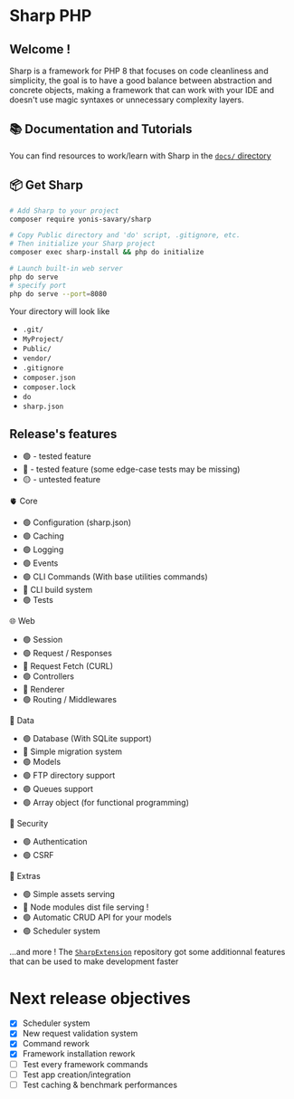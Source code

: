 # Sharp PHP

## Welcome !

Sharp is a framework for PHP 8 that focuses on code cleanliness and simplicity, the goal is to have a good balance between abstraction and concrete objects, making a framework that can work with your IDE and doesn't use magic syntaxes or unnecessary complexity layers.

## 📚 Documentation and Tutorials

You can find resources to work/learn with Sharp in the [`docs/` directory](./docs/README.md)

## 📦 Get Sharp

```bash
# Add Sharp to your project
composer require yonis-savary/sharp

# Copy Public directory and 'do' script, .gitignore, etc.
# Then initialize your Sharp project
composer exec sharp-install && php do initialize

# Launch built-in web server
php do serve
# specify port
php do serve --port=8080
```

Your directory will look like
- `.git/`
- `MyProject/`
- `Public/`
- `vendor/`
- `.gitignore`
- `composer.json`
- `composer.lock`
- `do`
- `sharp.json`

## Release's features

- 🟢 - tested feature
- 🔵 - tested feature (some edge-case tests may be missing)
- 🟡 - untested feature

🫀 Core
- 🟢 Configuration (sharp.json)
- 🟢 Caching
- 🟢 Logging
- 🟢 Events
- 🟢 CLI Commands (With base utilities commands)
- 🔵 CLI build system
- 🟢 Tests

🌐 Web
- 🟢 Session
- 🟢 Request / Responses
- 🔵 Request Fetch (CURL)
- 🟢 Controllers
- 🔵 Renderer
- 🟢 Routing / Middlewares

📁 Data
- 🟢 Database (With SQLite support)
- 🔵 Simple migration system
- 🟢 Models
- 🟢 FTP directory support
- 🟢 Queues support
- 🟢 Array object (for functional programming)

🔐 Security
- 🟢 Authentication
- 🟢 CSRF

🚀 Extras
- 🟢 Simple assets serving
- 🔵 Node modules dist file serving !
- 🟢 Automatic CRUD API for your models
- 🟢 Scheduler system

...and more ! The [`SharpExtension`](https://github.com/yonis-savary/sharp-extensions) repository got some additionnal features that can be used to make development faster

# Next release objectives

- [x] Scheduler system
- [x] New request validation system
- [x] Command rework
- [x] Framework installation rework
- [ ] Test every framework commands
- [ ] Test app creation/integration
- [ ] Test caching & benchmark performances

